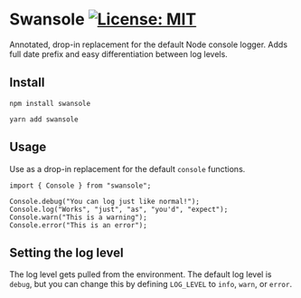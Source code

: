# Swansole [![License: MIT](https://img.shields.io/badge/license-MIT-blue)](https://opensource.org/licenses/MIT)

Annotated, drop-in replacement for the default Node console logger. Adds full date prefix and easy differentiation between log levels.

## Install

```
npm install swansole
```

```
yarn add swansole
```

## Usage

Use as a drop-in replacement for the default `console` functions.

```
import { Console } from "swansole";

Console.debug("You can log just like normal!");
Console.log("Works", "just", "as", "you'd", "expect");
Console.warn("This is a warning");
Console.error("This is an error");
```

## Setting the log level

The log level gets pulled from the environment. The default log level is `debug`, but you can change this by defining `LOG_LEVEL` to `info`, `warn`, or `error`.
